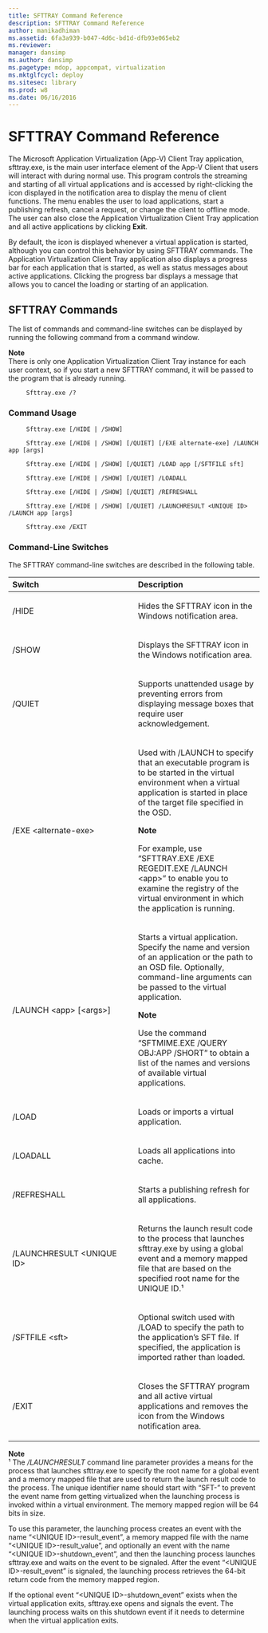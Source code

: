 ```yaml
---
title: SFTTRAY Command Reference
description: SFTTRAY Command Reference
author: manikadhiman
ms.assetid: 6fa3a939-b047-4d6c-bd1d-dfb93e065eb2
ms.reviewer: 
manager: dansimp
ms.author: dansimp
ms.pagetype: mdop, appcompat, virtualization
ms.mktglfcycl: deploy
ms.sitesec: library
ms.prod: w8
ms.date: 06/16/2016
---
```



# SFTTRAY Command Reference


The Microsoft Application Virtualization (App-V) Client Tray application, sfttray.exe, is the main user interface element of the App-V Client that users will interact with during normal use. This program controls the streaming and starting of all virtual applications and is accessed by right-clicking the icon displayed in the notification area to display the menu of client functions. The menu enables the user to load applications, start a publishing refresh, cancel a request, or change the client to offline mode. The user can also close the Application Virtualization Client Tray application and all active applications by clicking **Exit**.

By default, the icon is displayed whenever a virtual application is started, although you can control this behavior by using SFTTRAY commands. The Application Virtualization Client Tray application also displays a progress bar for each application that is started, as well as status messages about active applications. Clicking the progress bar displays a message that allows you to cancel the loading or starting of an application.

## SFTTRAY Commands


The list of commands and command-line switches can be displayed by running the following command from a command window.

**Note**  
There is only one Application Virtualization Client Tray instance for each user context, so if you start a new SFTTRAY command, it will be passed to the program that is already running.



`     Sfttray.exe /?`

### Command Usage

`     Sfttray.exe [/HIDE | /SHOW]`

`     Sfttray.exe [/HIDE | /SHOW] [/QUIET] [/EXE alternate-exe] /LAUNCH app [args]`

`     Sfttray.exe [/HIDE | /SHOW] [/QUIET] /LOAD app [/SFTFILE sft]`

`     Sfttray.exe [/HIDE | /SHOW] [/QUIET] /LOADALL`

`     Sfttray.exe [/HIDE | /SHOW] [/QUIET] /REFRESHALL`

`     Sfttray.exe [/HIDE | /SHOW] [/QUIET] /LAUNCHRESULT <UNIQUE ID>  /LAUNCH app [args]`

`     Sfttray.exe /EXIT`

### Command-Line Switches

The SFTTRAY command-line switches are described in the following table.

<table>
<colgroup>
<col width="50%" />
<col width="50%" />
</colgroup>
<thead>
<tr class="header">
<th align="left">Switch</th>
<th align="left">Description</th>
</tr>
</thead>
<tbody>
<tr class="odd">
<td align="left"><p>/HIDE</p></td>
<td align="left"><p>Hides the SFTTRAY icon in the Windows notification area.</p></td>
</tr>
<tr class="even">
<td align="left"><p>/SHOW</p></td>
<td align="left"><p>Displays the SFTTRAY icon in the Windows notification area.</p></td>
</tr>
<tr class="odd">
<td align="left"><p>/QUIET</p></td>
<td align="left"><p>Supports unattended usage by preventing errors from displaying message boxes that require user acknowledgement.</p></td>
</tr>
<tr class="even">
<td align="left"><p>/EXE &lt;alternate-exe&gt;</p></td>
<td align="left"><p>Used with /LAUNCH to specify that an executable program is to be started in the virtual environment when a virtual application is started in place of the target file specified in the OSD.</p>
<div class="alert">
<strong>Note</strong><br/><p>For example, use “SFTTRAY.EXE /EXE REGEDIT.EXE /LAUNCH &lt;app&gt;” to enable you to examine the registry of the virtual environment in which the application is running.</p>
</div>
<div>

</div></td>
</tr>
<tr class="odd">
<td align="left"><p>/LAUNCH &lt;app&gt; [&lt;args&gt;]</p></td>
<td align="left"><p>Starts a virtual application. Specify the name and version of an application or the path to an OSD file. Optionally, command-line arguments can be passed to the virtual application.</p>
<div class="alert">
<strong>Note</strong><br/><p>Use the command “SFTMIME.EXE /QUERY OBJ:APP /SHORT” to obtain a list of the names and versions of available virtual applications.</p>
</div>
<div>

</div></td>
</tr>
<tr class="even">
<td align="left"><p>/LOAD</p></td>
<td align="left"><p>Loads or imports a virtual application.</p></td>
</tr>
<tr class="odd">
<td align="left"><p>/LOADALL</p></td>
<td align="left"><p>Loads all applications into cache.</p></td>
</tr>
<tr class="even">
<td align="left"><p>/REFRESHALL</p></td>
<td align="left"><p>Starts a publishing refresh for all applications.</p></td>
</tr>
<tr class="odd">
<td align="left"><p>/LAUNCHRESULT &lt;UNIQUE ID&gt;</p></td>
<td align="left"><p>Returns the launch result code to the process that launches sfttray.exe by using a global event and a memory mapped file that are based on the specified root name for the UNIQUE ID.¹</p></td>
</tr>
<tr class="even">
<td align="left"><p>/SFTFILE &lt;sft&gt;</p></td>
<td align="left"><p>Optional switch used with /LOAD to specify the path to the application’s SFT file. If specified, the application is imported rather than loaded.</p></td>
</tr>
<tr class="odd">
<td align="left"><p>/EXIT</p></td>
<td align="left"><p>Closes the SFTTRAY program and all active virtual applications and removes the icon from the Windows notification area.</p></td>
</tr>
</tbody>
</table>



**Note**  
¹ The */LAUNCHRESULT* command line parameter provides a means for the process that launches sfttray.exe to specify the root name for a global event and a memory mapped file that are used to return the launch result code to the process. The unique identifier name should start with “SFT-” to prevent the event name from getting virtualized when the launching process is invoked within a virtual environment. The memory mapped region will be 64 bits in size.

To use this parameter, the launching process creates an event with the name “&lt;UNIQUE ID&gt;-result\_event”, a memory mapped file with the name “&lt;UNIQUE ID&gt;-result\_value”, and optionally an event with the name “&lt;UNIQUE ID&gt;-shutdown\_event”, and then the launching process launches sfttray.exe and waits on the event to be signaled. After the event “&lt;UNIQUE ID&gt;-result\_event” is signaled, the launching process retrieves the 64-bit return code from the memory mapped region.

If the optional event “&lt;UNIQUE ID&gt;-shutdown\_event” exists when the virtual application exits, sfttray.exe opens and signals the event. The launching process waits on this shutdown event if it needs to determine when the virtual application exits.











